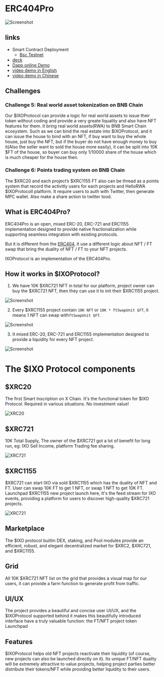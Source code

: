 # ERC404Pro 

![Screenshot](./screenshot.png)

## links

* Smart Contract Deployment
  * [Bsc Testnet](https://testnet.bscscan.com/address/0xAB33Aa938EbDFe1CEA7876e0F0C1f8aDFFEa876C)
* [deck](./ixo-protocol.pdf)
* [Dapp online Demo](https://www.rwa-wallet.com/ixo/)
* [video demo in English](https://youtu.be/oU67kkgCCgE)
* [video demo in Chinese](https://youtu.be/5zubd3AFAfc)

## Challenges

### Challenge 5: Real world asset tokenization on BNB Chain

Our $IXOProtocol can provide a logic for real world assets to issue their token  without coding and provide a very greate liquality and also have NFT features for them.
It bring real world assets(RWA) to BNB Smart Chain ecosystem.
Such as we can bind the real estate into $IXOProtocol, and it can issue the house to bind with an NFT, if buy want to buy the whole house, just buy the NFT, but if the buyer do not have enough money to buy it(Also the seller want to sold the house more easily), it can be split into 10K $FT of the house, so buyer can buy only 1/10000 share of the house which is much cheaper for the house then.

### Challenge 6: Points trading system on BNB Chain

The $XRC20 and each project’s $XRC1155 FT also can be thread as a points system that record the activitly users for each projects and HelloRWA $IXOProtocoll platform.
It require users to auth with Twitter, then generate MPC wallet. Also make a share action to twitter tood.

## What is ERC404Pro?

ERC404Pro is an open, mixed ERC-20, ERC-721 and ERC1155 implementation designed to provide native fractionalization while supporting seamless integration with existing protocols.

But it is different from the [ERC404](https://github.com/Pandora-Labs-Org/erc404), it use a different logic about NFT / FT swap that bring the duality of NFT / FT to your NFT projects.

IXOProtocol is an implementation of the ERC404Pro.

## How it works in $IXOProtocol?

1. We have 10K $XRC721 NFT in total for our platform, project owner can buy the $XRC721 NFT, then they can use it to init their $XRC1155 project.

![Screenshot](./xrc721.png)

2. Every $XRC1155 project contain `10K NFT` or `10K * ftSwapUnit $FT`, it means 1 NFT can swap with`ftSwapUnit $FT`.

![Screenshot](./xrc1155.png)

3. It mixed ERC-20, ERC-721 and ERC1155 implementation designed to provide a liquidity for every NFT project.

![Screenshot](./mixed-EIP.png)

# The $IXO Protocol components

## $XRC20

The first Smart Inscription on X Chain. It's the functional token for $IXO Protocol. Required in various situations. No investment value!

![XRC20](./screenshots/xrc20.png)

## $XRC721

10K Total Supply, The owner of the $XRC721 got a lot of benefit for long run, eg: IXO Sell Income, platform Trading fee sharing.

![XRC721](./screenshots/xrc721.png)

## $XRC1155

$XRC721 can start IXO via sold $XRC1155 which has the duality of NFT and FT. User can swap 10K FT to get 1 NFT, or swap 1 NFT to get 10K FT.
Launchpad $XRC1155 new project launch here, It's the feed stream for IXO events, providing a platform for users to discover high-quality $XRC721 projects.

![XRC721](./screenshots/project-list.png)

## Marketplace

The $IXO protocol builtin DEX, staking, and Pool modules provide an efficient, robust, and elegant decentralized market for $XRC2, $XRC721, and $XRC1155.

## Grid

All 10K $XRC721 NFT list on the grid that provides a visual map for our users, it can provide a farm function to generate profit from traffic.

## UI/UX

The project provides a beautiful and concise user UI/UX, and the $IXOProtocol supported behind it makes this beautifully introduced interface have a truly valuable function: the FT/NFT project token Launchpad

## Features

$IXOProtocol helps old NFT projects reactivate their liquidity (of course, new projects can also be launched directly on it).
Its unique FT/NFT duality will be extremely attractive to value projects, helping project parties better distribute their tokens/NFT while providing better liquidity to their users.

